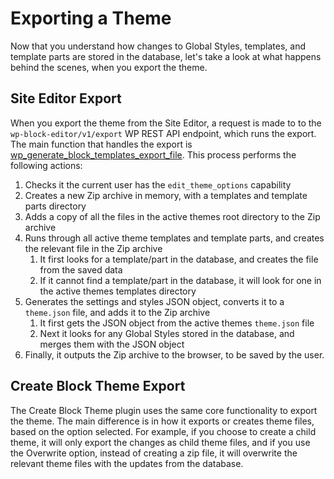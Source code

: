 # Exporting a Theme

Now that you understand how changes to Global Styles, templates, and template parts are stored in the database, let's take a look at what happens behind the scenes, when you export the theme.

## Site Editor Export

When you export the theme from the Site Editor, a request is made to to the `wp-block-editor/v1/export` WP REST API endpoint, which runs the export. The main function that handles the export is [wp_generate_block_templates_export_file](https://developer.wordpress.org/reference/functions/wp_generate_block_templates_export_file/). This process performs the following actions:

1. Checks it the current user has the `edit_theme_options` capability
2. Creates a new Zip archive in memory, with a templates and template parts directory
3. Adds a copy of all the files in the active themes root directory to the Zip archive
4. Runs through all active theme templates and template parts, and creates the relevant file in the Zip archive
   1. It first looks for a template/part in the database, and creates the file from the saved data
   2. If it cannot find a template/part in the database, it will look for one in the active themes templates directory
5. Generates the settings and styles JSON object, converts it to a `theme.json` file, and adds it to the Zip archive
   1. It first gets the JSON object from the active themes `theme.json` file
   2. Next it looks for any Global Styles stored in the database, and merges them with the JSON object
6. Finally, it outputs the Zip archive to the browser, to be saved by the user.

## Create Block Theme Export

The Create Block Theme plugin uses the same core functionality to export the theme. The main difference is in how it exports or creates theme files, based on the option selected. For example, if you choose to create a child theme, it will only export the changes as child theme files, and if you use the Overwrite option, instead of creating a zip file, it will overwrite the relevant theme files with the updates from the database.